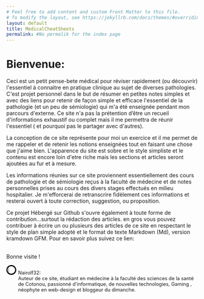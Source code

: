```yaml
---
# Feel free to add content and custom Front Matter to this file.
# To modify the layout, see https://jekyllrb.com/docs/themes/#overriding-theme-defaults
layout: default
title: MedicalCheatSheets
permalink: #No permalik for the index page
---
```


# Bienvenue:

Ceci est un petit pense-bete médical pour réviser rapidement (ou découvrir)
l'essentiel à connaitre en pratique clinique au sujet de diverses pathologies.
C'est projet personnel dans le but de résumer en petites notes simples et avec des liens pour retenir de façon simple et efficace l'essentiel de la pathologie (et un peu de sémiologie) qui m'a été enseignée pendant mon parcours d'externe. Ce site n'a pas la prétention d’être un recueil d'informations exhaustif ou complet mais il me permettra de réunir l'essentiel ( et pourquoi pas le partager avec d'autres).

La conception de ce site représente pour moi un exercice et il me permet de me rappeler et de retenir les notions enseignées tout en faisant une chose que j'aime bien. L'apparence du site est sobre et le style simpliste et le contenu est encore loin d'etre riche mais les sections et articles seront ajoutées au fur et à mesure.

Les informations réunies sur ce site proviennent essentiellement des cours de pathologie et de sémiologie reçus à la faculté de médecine et de notes personnelles prises au cours des divers stages effectués en milieu hospitalier. Je m'efforcerai de retranscrire fidèlement ces informations et resterai ouvert à toute correction, suggestion, ou proposition.

Ce projet Hébergé sur Github s'ouvre également à toute forme de contribution...surtout la rédaction des articles. en gros vous pouvez contribuer à écrire un ou plusieurs des articles de ce site en respectant le style de plan simple adopté et le format de texte Markdown (Md), version kramdown GFM.
Pour en savoir plus suivez ce lien:  
​

Bonne visite !

<div class="author" align="left">

<img class="avatar" src="https://avatars.githubusercontent.com/u/35136136?s=400&u=8f223af54eee04fd9bf7c0d5d5a07801aba8a540&v=4" height="10%" width="10%" />
  
<p class="bio"> 
Nairolf32: <br>
Auteur de ce site, étudiant en médecine à la faculté des sciences de la santé de Cotonou, passionné d'informatique, de nouvelles technologies, Gaming , néophyte en  web-design et bloggeur du dimanche.
 </p>

<style>
.avatar{
    border-radius:50%;
    border: 3px black solid;
}
.author{ display:flex;}
.bio{font-size: 0.8rem; margin-left:1%;}
</style>
</div>
